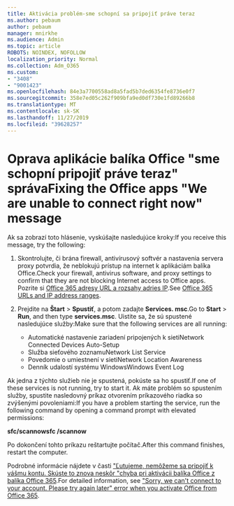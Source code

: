 ```yaml
---
title: Aktivácia problém-sme schopní sa pripojiť práve teraz
ms.author: pebaum
author: pebaum
manager: mnirkhe
ms.audience: Admin
ms.topic: article
ROBOTS: NOINDEX, NOFOLLOW
localization_priority: Normal
ms.collection: Adm_O365
ms.custom:
- "3408"
- "9001423"
ms.openlocfilehash: 84e3a7700558ad8a5fad5b7ded6354fe8736e0f7
ms.sourcegitcommit: 358e7ed05c262f909bfa9ed0df730e1fd89266b8
ms.translationtype: MT
ms.contentlocale: sk-SK
ms.lasthandoff: 11/27/2019
ms.locfileid: "39628257"
---
```

# <a name="fixing-the-office-apps-we-are-unable-to-connect-right-now-message"></a><span data-ttu-id="6afb2-102">Oprava aplikácie balíka Office "sme schopní pripojiť práve teraz" správa</span><span class="sxs-lookup"><span data-stu-id="6afb2-102">Fixing the Office apps "We are unable to connect right now" message</span></span>

<span data-ttu-id="6afb2-103">Ak sa zobrazí toto hlásenie, vyskúšajte nasledujúce kroky:</span><span class="sxs-lookup"><span data-stu-id="6afb2-103">If you receive this message, try the following:</span></span>

1. <span data-ttu-id="6afb2-104">Skontrolujte, či brána firewall, antivírusový softvér a nastavenia servera proxy potvrdia, že neblokujú prístup na internet k aplikáciám balíka Office.</span><span class="sxs-lookup"><span data-stu-id="6afb2-104">Check your firewall, antivirus software, and proxy settings to confirm that they are not blocking Internet access to Office apps.</span></span> <span data-ttu-id="6afb2-105">Pozrite si [Office 365 adresy URL a rozsahy adries IP](https://docs.microsoft.com/office365/enterprise/urls-and-ip-address-ranges).</span><span class="sxs-lookup"><span data-stu-id="6afb2-105">See [Office 365 URLs and IP address ranges](https://docs.microsoft.com/office365/enterprise/urls-and-ip-address-ranges).</span></span>

2. <span data-ttu-id="6afb2-106">Prejdite na **Štart** > **Spustiť**, a potom zadajte **Services. msc**.</span><span class="sxs-lookup"><span data-stu-id="6afb2-106">Go to **Start** > **Run**, and then type **services.msc**.</span></span> <span data-ttu-id="6afb2-107">Uistite sa, že sú spustené nasledujúce služby:</span><span class="sxs-lookup"><span data-stu-id="6afb2-107">Make sure that the following services are all running:</span></span>
    - <span data-ttu-id="6afb2-108">Automatické nastavenie zariadení pripojených k sieti</span><span class="sxs-lookup"><span data-stu-id="6afb2-108">Network Connected Devices Auto-Setup</span></span>
    - <span data-ttu-id="6afb2-109">Služba sieťového zoznamu</span><span class="sxs-lookup"><span data-stu-id="6afb2-109">Network List Service</span></span>
    - <span data-ttu-id="6afb2-110">Povedomie o umiestnení v sieti</span><span class="sxs-lookup"><span data-stu-id="6afb2-110">Network Location Awareness</span></span>
    - <span data-ttu-id="6afb2-111">Denník udalostí systému Windows</span><span class="sxs-lookup"><span data-stu-id="6afb2-111">Windows Event Log</span></span>

<span data-ttu-id="6afb2-112">Ak jedna z týchto služieb nie je spustená, pokúste sa ho spustiť.</span><span class="sxs-lookup"><span data-stu-id="6afb2-112">If one of these services is not running, try to start it.</span></span> <span data-ttu-id="6afb2-113">Ak máte problém so spustením služby, spustite nasledovný príkaz otvorením príkazového riadka so zvýšenými povoleniami:</span><span class="sxs-lookup"><span data-stu-id="6afb2-113">If you have a problem starting the service, run the following command by opening a command prompt with elevated permissions:</span></span>

<span data-ttu-id="6afb2-114">**sfc/scannow**</span><span class="sxs-lookup"><span data-stu-id="6afb2-114">**sfc /scannow**</span></span>

<span data-ttu-id="6afb2-115">Po dokončení tohto príkazu reštartujte počítač.</span><span class="sxs-lookup"><span data-stu-id="6afb2-115">After this command finishes, restart the computer.</span></span>

<span data-ttu-id="6afb2-116">Podrobné informácie nájdete v časti ["Ľutujeme, nemôžeme sa pripojiť k vášmu kontu. Skúste to znova neskôr "chyba pri aktivácii balíka Office z balíka Office 365](https://docs.microsoft.com/office/troubleshoot/activation-installation/issue-when-activate-office-from-office-365).</span><span class="sxs-lookup"><span data-stu-id="6afb2-116">For detailed information, see ["Sorry, we can't connect to your account. Please try again later" error when you activate Office from Office 365](https://docs.microsoft.com/office/troubleshoot/activation-installation/issue-when-activate-office-from-office-365).</span></span>